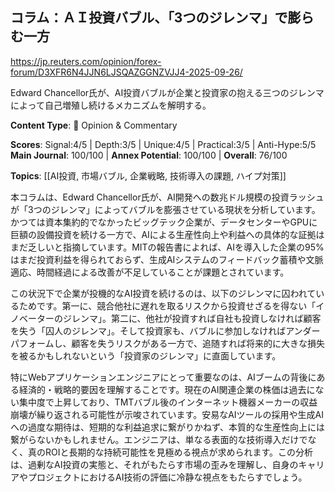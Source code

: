 ## コラム：ＡＩ投資バブル、「3つのジレンマ」で膨らむ一方

https://jp.reuters.com/opinion/forex-forum/D3XFR6N4JJN6LJSQAZGGNZVJJ4-2025-09-26/

Edward Chancellor氏が、AI投資バブルが企業と投資家の抱える三つのジレンマによって自己増殖し続けるメカニズムを解明する。

**Content Type**: 💭 Opinion & Commentary

**Scores**: Signal:4/5 | Depth:3/5 | Unique:4/5 | Practical:3/5 | Anti-Hype:5/5
**Main Journal**: 100/100 | **Annex Potential**: 100/100 | **Overall**: 76/100

**Topics**: [[AI投資, 市場バブル, 企業戦略, 技術導入の課題, ハイプ対策]]

本コラムは、Edward Chancellor氏が、AI開発への数兆ドル規模の投資ラッシュが「3つのジレンマ」によってバブルを膨張させている現状を分析しています。かつては資本集約的でなかったビッグテック企業が、データセンターやGPUに巨額の設備投資を続ける一方で、AIによる生産性向上や利益への具体的な証拠はまだ乏しいと指摘しています。MITの報告書によれば、AIを導入した企業の95%はまだ投資利益を得られておらず、生成AIシステムのフィードバック蓄積や文脈適応、時間経過による改善が不足していることが課題とされています。

この状況下で企業が投機的なAI投資を続けるのは、以下のジレンマに囚われているためです。第一に、競合他社に遅れを取るリスクから投資せざるを得ない「イノベーターのジレンマ」。第二に、他社が投資すれば自社も投資しなければ顧客を失う「囚人のジレンマ」。そして投資家も、バブルに参加しなければアンダーパフォームし、顧客を失うリスクがある一方で、追随すれば将来的に大きな損失を被るかもしれないという「投資家のジレンマ」に直面しています。

特にWebアプリケーションエンジニアにとって重要なのは、AIブームの背後にある経済的・戦略的要因を理解することです。現在のAI関連企業の株価は過去にない集中度で上昇しており、TMTバブル後のインターネット機器メーカーの収益崩壊が繰り返される可能性が示唆されています。安易なAIツールの採用や生成AIへの過度な期待は、短期的な利益追求に繋がりかねず、本質的な生産性向上には繋がらないかもしれません。エンジニアは、単なる表面的な技術導入だけでなく、真のROIと長期的な持続可能性を見極める視点が求められます。この分析は、過剰なAI投資の実態と、それがもたらす市場の歪みを理解し、自身のキャリアやプロジェクトにおけるAI技術の評価に冷静な視点をもたらすでしょう。